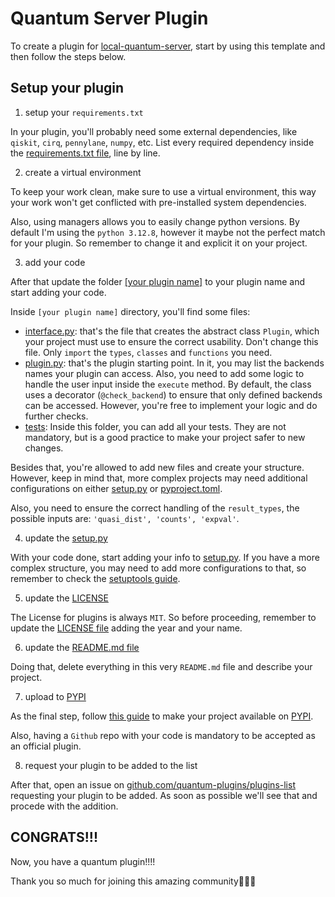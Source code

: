 # Quantum Server Plugin

To create a plugin for [local-quantum-server](https://github.com/Dpbm/local-quantum-server), start by using this template and then follow the steps below.

## Setup your plugin

1. setup your `requirements.txt`

In your plugin, you'll probably need some external dependencies, like `qiskit`, `cirq`, `pennylane`, `numpy`, etc. List every required dependency inside the [requirements.txt file](./requirements.txt), line by line.

2. create a virtual environment

To keep your work clean, make sure to use a virtual environment, this way your work won't get conflicted with pre-installed system dependencies.

Also, using managers allows you to easily change python versions. By default I'm using the `python 3.12.8`, however it maybe not the perfect match for your plugin. So remember to change it and explicit it on your project.

3. add your code

After that update the folder [[your plugin name]](./[your%20plugin%20name]/) to your plugin name and start adding your code.

Inside `[your plugin name]` directory, you'll find some files:

- [interface.py](./[your%20plugin%20name]/interface.py): that's the file that creates the abstract class `Plugin`, which your project must use to ensure the correct usability. Don't change this file. Only `import` the `types`, `classes` and `functions` you need.
- [plugin.py](./[your%20plugin%20name]/plugin.py): that's the plugin starting point. In it, you may list the backends names your plugin can access. Also, you need to add some logic to handle the user input inside the `execute` method. By default, the class uses a decorator (`@check_backend`) to ensure that only defined backends can be accessed. However, you're free to implement your logic and do further checks. 
- [tests](./[your%20plugin%20name]/tests/): Inside this folder, you can add all your tests. They are not mandatory, but is a good practice to make your project safer to new changes.

Besides that, you're allowed to add new files and create your structure. However, keep in mind that, more complex projects may need additional configurations on either [setup.py](./setup.py) or [pyproject.toml](./pyproject.toml).

Also, you need to ensure the correct handling of the `result_types`, the possible inputs are: `'quasi_dist', 'counts', 'expval'`.

4. update the [setup.py](./setup.py)

With your code done, start adding your info to [setup.py](./setup.py). If you have a more complex structure, you may need to add more configurations to that, so remember to check the [setuptools guide](https://setuptools.pypa.io/en/latest/index.html).

5. update the [LICENSE](./LICENSE)

The License for plugins is always `MIT`. So before proceeding, remember to update the [LICENSE file](./LICENSE) adding the year and your name.

6. update the [README.md file](./README.md)

Doing that, delete everything in this very `README.md` file and describe your project.

7. upload to [PYPI](https://pypi.org/)

As the final step, follow [this guide](https://packaging.python.org/en/latest/tutorials/packaging-projects/) to make your project available on [PYPI](https://pypi.org/).

Also, having a `Github` repo with your code is mandatory to be accepted as an official plugin.

8. request your plugin to be added to the list

After that, open an issue on [github.com/quantum-plugins/plugins-list](https://github.com/quantum-plugins/plugins-list) requesting your plugin to be added. As soon as possible we'll see that and procede with the addition.

## CONGRATS!!!

Now, you have a quantum plugin!!!!

Thank you so much for joining this amazing community🎉🎉🎉